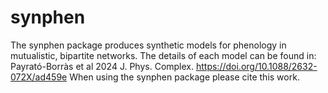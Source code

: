 # synphen
The synphen package produces synthetic models for phenology in mutualistic, bipartite networks. The details of each model can be found in:
Payrató-Borràs et al 2024 J. Phys. Complex. https://doi.org/10.1088/2632-072X/ad459e
When using the synphen package please cite this work.
